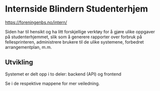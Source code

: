 # Internside Blindern Studenterhjem

https://foreningenbs.no/intern/

Siden har til hensikt og ha litt forskjellige verktøy for å gjøre
ulike oppgaver på studenterhjemmet, slik som å generere rapporter
over forbruk på fellesprinteren, administrere brukere til de ulike
systemene, forbedret arrangementplan, m.m.

## Utvikling

Systemet er delt opp i to deler: backend (API) og frontend

Se i de respektive mappene for mer veiledning.

